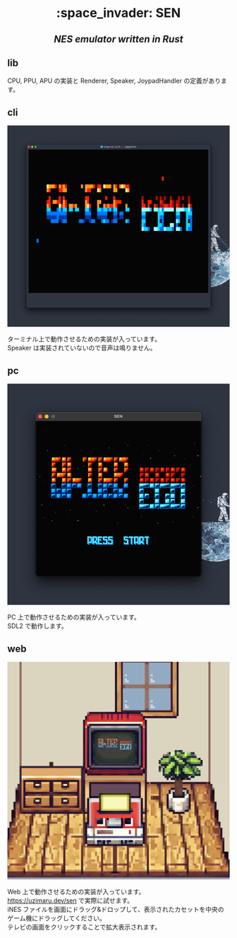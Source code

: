 <h1 align="center">:space_invader: SEN</h1>

<h2 align="center"><em>NES emulator written in Rust</em></h2>

## lib

CPU, PPU, APU の実装と Renderer, Speaker, JoypadHandler の定義があります。

## cli

![](./.github/docs/cli.png)

ターミナル上で動作させるための実装が入っています。  
Speaker は実装されていないので音声は鳴りません。

## pc

![](./.github/docs/pc.png)

PC 上で動作させるための実装が入っています。  
SDL2 で動作します。

## web

![](./.github/docs/web.png)

Web 上で動作させるための実装が入っています。  
https://uzimaru.dev/sen で実際に試せます。  
iNES ファイルを画面にドラッグ&ドロップして、表示されたカセットを中央のゲーム機にドラッグしてください。  
テレビの画面をクリックすることで拡大表示されます。
